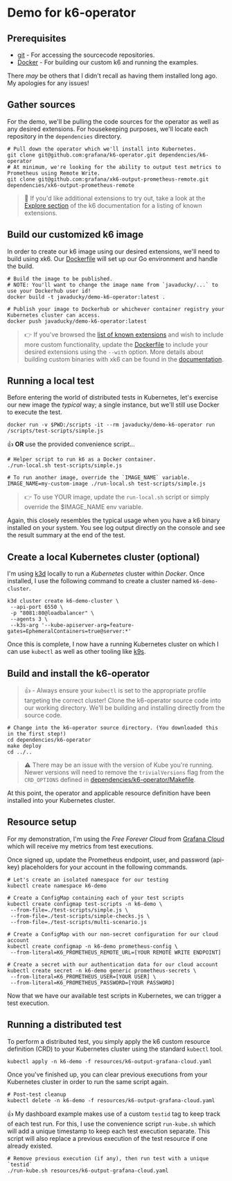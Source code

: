 # Demo for k6-operator

## Prerequisites
* [git](https://git-scm.com/) - For accessing the sourcecode repositories.
* [Docker](https://docs.docker.com/get-docker/) - For building our custom k6 and running the examples.

There _may_ be others that I didn't recall as having them installed long ago. My apologies for any issues!

## Gather sources
For the demo, we'll be pulling the code sources for the operator as well as any desired extensions. For housekeeping
purposes, we'll locate each repository in the `dependencies` directory.

```shell
# Pull down the operator which we'll install into Kubernetes.
git clone git@github.com:grafana/k6-operator.git dependencies/k6-operator
# At minimum, we're looking for the ability to output test metrics to Prometheus using Remote Write.
git clone git@github.com:grafana/xk6-output-prometheus-remote.git dependencies/xk6-output-prometheus-remote
```

> :bookmark: If you'd like additional extensions to try out, take a look at the [Explore section](https://k6.io/docs/extensions/getting-started/explore/)
> of the k6 documentation for a listing of known extensions.


## Build our customized k6 image
In order to create our k6 image using our desired extensions, we'll need to build using xk6. Our [Dockerfile]() will 
set up our Go environment and handle the build. 

```shell
# Build the image to be published.
# NOTE: You'll want to change the image name from `javaducky/...` to use your Dockerhub user id!
docker build -t javaducky/demo-k6-operator:latest .

# Publish your image to Dockerhub or whichever container registry your Kubernetes cluster can access.
docker push javaducky/demo-k6-operator:latest
```
> :point_right: If you've browsed the [list of known extensions](https://k6.io/docs/extensions/getting-started/explore/) and wish
> to include more custom functionality, update the [Dockerfile]() to include your desired extensions using the `--with`
> option. More details about building custom binaries with xk6 can be found in the [documentation](https://k6.io/docs/extensions/guides/build-a-k6-binary-with-extensions/).


## Running a local test
Before entering the world of distributed tests in Kubernetes, let's exercise our new image the _typical_ way; a single
instance, but we'll still use Docker to execute the test.

```shell
docker run -v $PWD:/scripts -it --rm javaducky/demo-k6-operator run /scripts/test-scripts/simple.js
```
:thumbsup: **OR** use the provided convenience script...
```shell
# Helper script to run k6 as a Docker container.
./run-local.sh test-scripts/simple.js

# To run another image, override the `IMAGE_NAME` variable.
IMAGE_NAME=my-custom-image ./run-local.sh test-scripts/simple.js
```
> :point_right: To use YOUR image, update the `run-local.sh` script or simply override the $IMAGE_NAME env variable.

Again, this closely resembles the typical usage when you have a k6 binary installed on your system. You see log output
directly on the console and see the result summary at the end of the test.


## Create a local Kubernetes cluster (optional)
I'm using [k3d](https://k3d.io/) locally to run a _Kubernetes_ cluster within _Docker_. Once installed, I use 
the following command to create a cluster named `k6-demo-cluster`.

```shell
k3d cluster create k6-demo-cluster \
 --api-port 6550 \
 -p "8081:80@loadbalancer" \
 --agents 3 \
 --k3s-arg '--kube-apiserver-arg=feature-gates=EphemeralContainers=true@server:*'
```

Once this is complete, I now have a running Kubernetes cluster on which I can use `kubectl` as well as other tooling 
like [k9s](https://k9scli.io/).


## Build and install the k6-operator
> :thumbsup: - Always ensure your `kubectl` is set to the appropriate profile targeting the correct cluster!
Clone the k6-operator source code into our working directory. We'll be building and installing directly from the source code.

```shell
# Change into the k6-operator source directory. (You downloaded this in the first step!)
cd dependencies/k6-operator
make deploy
cd ../..

```
> :warning: There may be an issue with the version of Kube you're running. Newer versions will need to remove
> the `trivialVersions` flag from the `CRD_OPTIONS` defined in [dependencies/k6-operator/Makefile]().

At this point, the operator and applicable resource definition have been installed into your Kubernetes cluster.


## Resource setup
For my demonstration, I'm using the _Free Forever Cloud_ from [Grafana Cloud](https://grafana.com/products/cloud/)
which will receive my metrics from test executions. 

Once signed up, update the Prometheus endpoint, user, and password (api-key) placeholders for your account in the
following commands.

```shell
# Let's create an isolated namespace for our testing
kubectl create namespace k6-demo

# Create a ConfigMap containing each of your test scripts
kubectl create configmap test-scripts -n k6-demo \
 --from-file=./test-scripts/simple.js \
 --from-file=./test-scripts/simple-checks.js \
 --from-file=./test-scripts/multi-scenario.js 

# Create a ConfigMap with our non-secret configuration for our cloud account
kubectl create configmap -n k6-demo prometheus-config \
 --from-literal=K6_PROMETHEUS_REMOTE_URL=[YOUR REMOTE WRITE ENDPOINT]

# Create a secret with our authentication data for our cloud account
kubectl create secret -n k6-demo generic prometheus-secrets \
 --from-literal=K6_PROMETHEUS_USER=[YOUR USER] \
 --from-literal=K6_PROMETHEUS_PASSWORD=[YOUR PASSWORD] 
```

Now that we have our available test scripts in Kubernetes, we can trigger a test execution.


## Running a distributed test
To perform a distributed test, you simply apply the k6 custom resource definition (CRD) to your
Kubernetes cluster using the standard `kubectl` tool.

```shell
kubectl apply -n k6-demo -f resources/k6-output-grafana-cloud.yaml
```
Once you've finished up, you can clear previous executions from your Kubernetes cluster in order
to run the same script again.
```shell
# Post-test cleanup
kubectl delete -n k6-demo -f resources/k6-output-grafana-cloud.yaml
```
:thumbsup: My dashboard example makes use of a custom `testid` tag to keep track of each test run.
For this, I use the convenience script `run-kube.sh` which will add a unique timestamp to keep
each test execution separate. This script will also replace a previous execution of the test resource
if one already existed.
```shell
# Remove previous execution (if any), then run test with a unique `testid`
./run-kube.sh resources/k6-output-grafana-cloud.yaml
```
